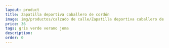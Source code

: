 ```yaml
---
layout: product
title: Zapatilla deportiva caballero de cordón 
image: img/productos/calzado de calle/Zapatilla deportiva caballero de cordón =36=gris verde verano joma.webp
price: 36
tags: gris verde verano joma
description: 
order: 0
---
```

